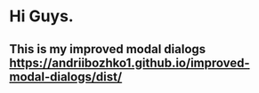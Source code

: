 # Hi Guys.
## This is my improved modal dialogs  https://andriibozhko1.github.io/improved-modal-dialogs/dist/
